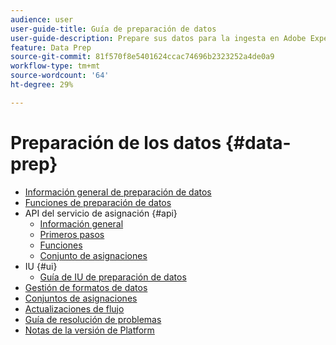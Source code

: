 ```yaml
---
audience: user
user-guide-title: Guía de preparación de datos
user-guide-description: Prepare sus datos para la ingesta en Adobe Experience Platform y descubra cómo la preparación de datos puede ayudarle a asignar, transformar y validar datos hoy mismo.
feature: Data Prep
source-git-commit: 81f570f8e5401624ccac74696b2323252a4de0a9
workflow-type: tm+mt
source-wordcount: '64'
ht-degree: 29%

---
```



# Preparación de los datos {#data-prep}

- [Información general de preparación de datos](home.md)
- [Funciones de preparación de datos](functions.md)
- API del servicio de asignación {#api}
   - [Información general](./api/overview.md)
   - [Primeros pasos](./api/getting-started.md)
   - [Funciones](./api/functions.md)
   - [Conjunto de asignaciones](./api/mapping-set.md)
- IU {#ui}
   - [Guía de IU de preparación de datos](./ui/mapping.md)
- [Gestión de formatos de datos](./data-handling.md)
- [Conjuntos de asignaciones](mapping-set.md)
- [Actualizaciones de flujo](upserts.md)
- [Guía de resolución de problemas](troubleshooting-guide.md)
- [Notas de la versión de Platform](https://experienceleague.adobe.com/docs/experience-platform/release-notes/latest.html?lang=es)
